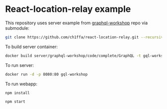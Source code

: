 # React-location-relay example

This repository uses server example from [graphql-workshop](https://github.com/ChilliCream/graphql-workshop) repo via submodule:

```bash
git clone https://github.com/ch1ffa/react-location-relay.git --recursive
```

To build server container:

```bash
docker build server/graphql-workshop/code/complete/GraphQL -t gql-workshop
```

To run server:

```bash
docker run -d -p 8080:80 gql-workshop
```

To run webapp:

```bash
npm install
```

```bash
npm start
```
